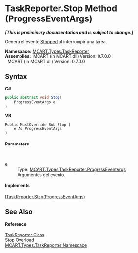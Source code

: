# TaskReporter.Stop Method (ProgressEventArgs)
 _**\[This is preliminary documentation and is subject to change.\]**_

Genera el evento <a href="36c5202b-56a4-851b-6afc-492e5dfc5aa7">Stopped</a> al interrumpir una tarea.

**Namespace:**&nbsp;<a href="256f3901-18cb-eeca-835c-7de778822db3">MCART.Types.TaskReporter</a><br />**Assemblies:**&nbsp;&nbsp;MCART (in MCART.dll) Version: 0.7.0.0<br />&nbsp;&nbsp;MCART (in MCART.dll) Version: 0.7.0.0<br />

## Syntax

**C#**<br />
``` C#
public abstract void Stop(
	ProgressEventArgs e
)
```

**VB**<br />
``` VB
Public MustOverride Sub Stop ( 
	e As ProgressEventArgs
)
```


#### Parameters
&nbsp;<dl><dt>e</dt><dd>Type: <a href="ca737456-2d6f-7f13-63a9-5b5d228c5048">MCART.Types.TaskReporter.ProgressEventArgs</a><br />Argumentos del evento.</dd></dl>

#### Implements
<a href="19ebcd19-d0ef-cf26-691e-14c8ffc0c38e">ITaskReporter.Stop(ProgressEventArgs)</a><br />

## See Also


#### Reference
<a href="fe1298ce-fcb6-fe04-51dd-afbf902d46d9">TaskReporter Class</a><br /><a href="decfb00f-99f4-c8f9-22ce-feb0b4374a83">Stop Overload</a><br /><a href="256f3901-18cb-eeca-835c-7de778822db3">MCART.Types.TaskReporter Namespace</a><br />